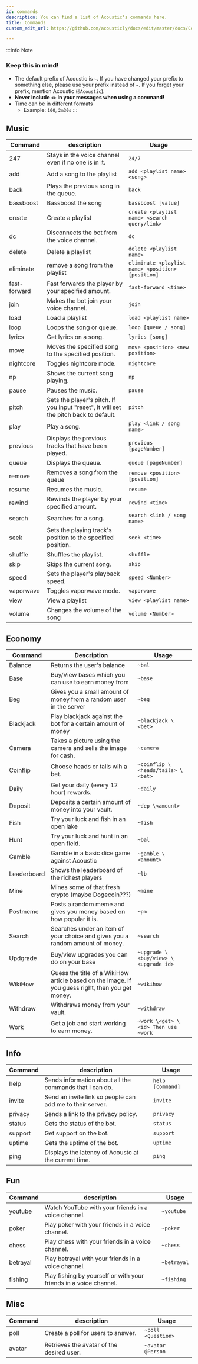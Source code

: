 ```yaml
---
id: commands
description: You can find a list of Acoustic's commands here.
title: Commands
custom_edit_url: https://github.com/acousticly/docs/edit/master/docs/Commands.md

---
```


:::info Note
### Keep this in mind!
- The default prefix of Acoustic is `~`. If you have changed your prefix to something else, please use your prefix instead of `~`. If you forget your prefix, mention Acoustic (`@Acoustic`).
- **Never include `<>` in your messages when using a command!**
- Time can be in different formats
   + Example: `100`, `2m30s`
:::

## Music

| Command      | description                                                                           | Usage                                             |
| ------------ | ------------------------------------------------------------------------------------- | ------------------------------------------------- |
| 247          | Stays in the voice channel even if no one is in it.                                   | `24/7`                                            |
| add          | Add a song to the playlist                                                            | `add <playlist name> <song>`                      |
| back         | Plays the previous song in the queue.                                                 | `back`                                            |
| bassboost    | Bassboost the song                                                                    | `bassboost [value]`                               |
| create       | Create a playlist                                                                     | `create <playlist name> <search query/link>`      |
| dc           | Disconnects the bot from the voice channel.                                           | `dc`                                              |
| delete       | Delete a playlist                                                                     | `delete <playlist name>`                          |
| eliminate    | remove a song from the playlist                                                       | `eliminate <playlist name> <position> [position]` |
| fast-forward | Fast forwards the player by your specified amount.                                    | `fast-forward <time>`                             |
| join         | Makes the bot join your voice channel.                                                | `join`                                            |
| load         | Load a playlist                                                                       | `load <playlist name>`                            |
| loop         | Loops the song or queue.                                                              | `loop [queue / song]`                             |
| lyrics       | Get lyrics on a song.                                                                 | `lyrics [song]`                                   |
| move         | Moves the specified song to the specified position.                                   | `move <position> <new position>`                  |
| nightcore    | Toggles nightcore mode.                                                               | `nightcore`                                       |
| np           | Shows the current song playing.                                                       | `np`                                              |
| pause        | Pauses the music.                                                                     | `pause`                                           |
| pitch        | Sets the player's pitch. If you input "reset", it will set the pitch back to default. | `pitch`                                           |
| play         | Play a song.                                                                          | `play <link / song name>`                         |
| previous     | Displays the previous tracks that have been played.                                   | `previous [pageNumber]`                           |
| queue        | Displays the queue.                                                                   | `queue [pageNumber]`                              |
| remove       | Removes a song from the queue                                                         | `remove <position> [position]`                    |
| resume       | Resumes the music.                                                                    | `resume`                                          |
| rewind       | Rewinds the player by your specified amount.                                          | `rewind <time>`                                   |
| search       | Searches for a song.                                                                  | `search <link / song name>`                       |
| seek         | Sets the playing track's position to the specified position.                          | `seek <time>`                                     |
| shuffle      | Shuffles the playlist.                                                                | `shuffle`                                         |
| skip         | Skips the current song.                                                               | `skip`                                            |
| speed        | Sets the player's playback speed.                                                     | `speed <Number>`                                  |
| vaporwave    | Toggles vaporwave mode.                                                               | `vaporwave`                                       |
| view         | View a playlist                                                                       | `view <playlist name>`                            |
| volume       | Changes the volume of the song                                                        | `volume <Number>`                                 |

## Economy

| Command     | Description                                                                                      | Usage                                |
| ----------- | ------------------------------------------------------------------------------------------------ | ------------------------------------ |
| Balance     | Returns the user's balance                                                                       | `~bal`                               |
| Base        | Buy/View bases which you can use to earn money from                                              | `~base`                              |
| Beg         | Gives you a small amount of money from a random user in the server                               | `~beg`                               |
| Blackjack   | Play blackjack against the bot for a certain amount of money                                     | `~blackjack \<bet>`                  |
| Camera      | Takes a picture using the camera and sells the image for cash.                                   | `~camera`                            |
| Coinflip    | Choose heads or tails wih a bet.                                                                 | `~coinflip \<heads/tails> \<bet>`    |
| Daily       | Get your daily (every 12 hour) rewards.                                                          | `~daily`                             |
| Deposit     | Deposits a certain amount of money into your vault.                                              | `~dep \<amount>`                     |
| Fish        | Try your luck and fish in an open lake                                                           | `~fish`                              |
| Hunt        | Try your luck and hunt in an open field.                                                         | `~bal`                               |
| Gamble      | Gamble in a basic dice game against Acoustic                                                     | `~gamble \<amount>`                  |
| Leaderboard | Shows the leaderboard of the richest players                                                     | `~lb`                                |
| Mine        | Mines some of that fresh crypto (maybe Dogecoin???)                                              | `~mine`                              |
| Postmeme    | Posts a random meme and gives you money based on how popular it is.                              | `~pm`                                |
| Search      | Searches under an item of your choice and gives you a random amount of money.                   | `~search`                            |
| Updgrade    | Buy/view upgrades you can do on your base                                                        | `~upgrade \<buy/view> \<upgrade id>` |
| WikiHow     | Guess the title of a WikiHow article based on the image. If you guess right, then you get money. | `~wikihow`                           |
| Withdraw    | Withdraws money from your vault.                                                                 | `~withdraw`                          |
| Work        | Get a job and start working to earn money.                                                       | `~work \<get> \<id> Then use ~work`  |

## Info

| Command | description                                               | Usage            |
| ------- | --------------------------------------------------------- | ---------------- |
| help    | Sends information about all the commands that I can do.   | `help [command]` |
| invite  | Send an invite link so people can add me to their server. | `invite`         |
| privacy | Sends a link to the privacy policy.                       | `privacy`        |
| status  | Gets the status of the bot.                               | `status`         |
| support | Get support on the bot.                                   | `support`        |
| uptime  | Gets the uptime of the bot.                               | `uptime`         |
| ping    | Displays the latency of Acoustc at the current time.      | `ping`

## Fun

| Command | description                               | Usage              |
| ------- | ----------------------------------------- | ------------------ |
| youtube    | Watch YouTube with your friends in a voice channel.        | `~youtube` |
| poker  | Play poker with your friends in a voice channel. | `~poker`  |
| chess  | Play chess with your friends in a voice channel. | `~chess`  |
| betrayal  | Play betrayal with your friends in a voice channel. | `~betrayal`  |
| fishing  | Play fishing by yourself or with your friends in a voice channel. | `~fishing`  |


## Misc

| Command | description                               | Usage              |
| ------- | ----------------------------------------- | ------------------ |
| poll    | Create a poll for users to answer.        | `~poll <Question>` |
| avatar  | Retrieves the avatar of the desired user. | `~avatar @Person`  |
